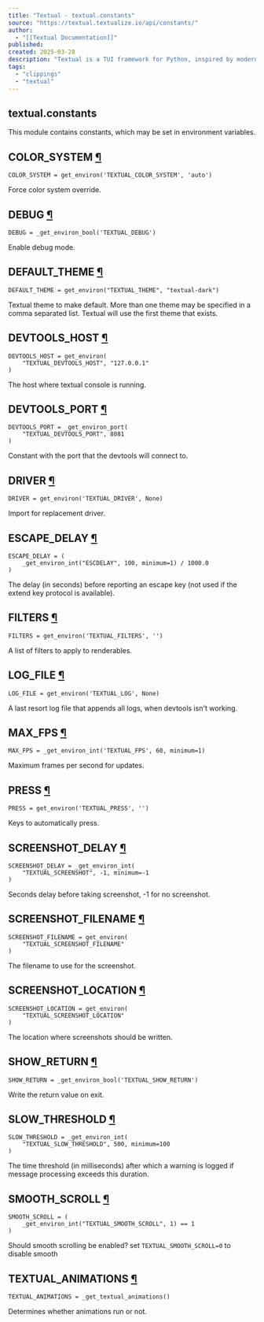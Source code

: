 ```yaml
---
title: "Textual - textual.constants"
source: "https://textual.textualize.io/api/constants/"
author:
  - "[[Textual Documentation]]"
published:
created: 2025-03-28
description: "Textual is a TUI framework for Python, inspired by modern web development."
tags:
  - "clippings"
  - "textual"
---
```

## textual.constants

This module contains constants, which may be set in environment variables.

## COLOR\_SYSTEM [¶](https://textual.textualize.io/api/constants/#textual.constants.COLOR_SYSTEM "Permanent link")

```
COLOR_SYSTEM = get_environ('TEXTUAL_COLOR_SYSTEM', 'auto')
```

Force color system override.

## DEBUG [¶](https://textual.textualize.io/api/constants/#textual.constants.DEBUG "Permanent link")

```
DEBUG = _get_environ_bool('TEXTUAL_DEBUG')
```

Enable debug mode.

## DEFAULT\_THEME [¶](https://textual.textualize.io/api/constants/#textual.constants.DEFAULT_THEME "Permanent link")

```
DEFAULT_THEME = get_environ("TEXTUAL_THEME", "textual-dark")
```

Textual theme to make default. More than one theme may be specified in a comma separated list. Textual will use the first theme that exists.

## DEVTOOLS\_HOST [¶](https://textual.textualize.io/api/constants/#textual.constants.DEVTOOLS_HOST "Permanent link")

```
DEVTOOLS_HOST = get_environ(
    "TEXTUAL_DEVTOOLS_HOST", "127.0.0.1"
)
```

The host where textual console is running.

## DEVTOOLS\_PORT [¶](https://textual.textualize.io/api/constants/#textual.constants.DEVTOOLS_PORT "Permanent link")

```
DEVTOOLS_PORT = _get_environ_port(
    "TEXTUAL_DEVTOOLS_PORT", 8081
)
```

Constant with the port that the devtools will connect to.

## DRIVER [¶](https://textual.textualize.io/api/constants/#textual.constants.DRIVER "Permanent link")

```
DRIVER = get_environ('TEXTUAL_DRIVER', None)
```

Import for replacement driver.

## ESCAPE\_DELAY [¶](https://textual.textualize.io/api/constants/#textual.constants.ESCAPE_DELAY "Permanent link")

```
ESCAPE_DELAY = (
    _get_environ_int("ESCDELAY", 100, minimum=1) / 1000.0
)
```

The delay (in seconds) before reporting an escape key (not used if the extend key protocol is available).

## FILTERS [¶](https://textual.textualize.io/api/constants/#textual.constants.FILTERS "Permanent link")

```
FILTERS = get_environ('TEXTUAL_FILTERS', '')
```

A list of filters to apply to renderables.

## LOG\_FILE [¶](https://textual.textualize.io/api/constants/#textual.constants.LOG_FILE "Permanent link")

```
LOG_FILE = get_environ('TEXTUAL_LOG', None)
```

A last resort log file that appends all logs, when devtools isn't working.

## MAX\_FPS [¶](https://textual.textualize.io/api/constants/#textual.constants.MAX_FPS "Permanent link")

```
MAX_FPS = _get_environ_int('TEXTUAL_FPS', 60, minimum=1)
```

Maximum frames per second for updates.

## PRESS [¶](https://textual.textualize.io/api/constants/#textual.constants.PRESS "Permanent link")

```
PRESS = get_environ('TEXTUAL_PRESS', '')
```

Keys to automatically press.

## SCREENSHOT\_DELAY [¶](https://textual.textualize.io/api/constants/#textual.constants.SCREENSHOT_DELAY "Permanent link")

```
SCREENSHOT_DELAY = _get_environ_int(
    "TEXTUAL_SCREENSHOT", -1, minimum=-1
)
```

Seconds delay before taking screenshot, -1 for no screenshot.

## SCREENSHOT\_FILENAME [¶](https://textual.textualize.io/api/constants/#textual.constants.SCREENSHOT_FILENAME "Permanent link")

```
SCREENSHOT_FILENAME = get_environ(
    "TEXTUAL_SCREENSHOT_FILENAME"
)
```

The filename to use for the screenshot.

## SCREENSHOT\_LOCATION [¶](https://textual.textualize.io/api/constants/#textual.constants.SCREENSHOT_LOCATION "Permanent link")

```
SCREENSHOT_LOCATION = get_environ(
    "TEXTUAL_SCREENSHOT_LOCATION"
)
```

The location where screenshots should be written.

## SHOW\_RETURN [¶](https://textual.textualize.io/api/constants/#textual.constants.SHOW_RETURN "Permanent link")

```
SHOW_RETURN = _get_environ_bool('TEXTUAL_SHOW_RETURN')
```

Write the return value on exit.

## SLOW\_THRESHOLD [¶](https://textual.textualize.io/api/constants/#textual.constants.SLOW_THRESHOLD "Permanent link")

```
SLOW_THRESHOLD = _get_environ_int(
    "TEXTUAL_SLOW_THRESHOLD", 500, minimum=100
)
```

The time threshold (in milliseconds) after which a warning is logged if message processing exceeds this duration.

## SMOOTH\_SCROLL [¶](https://textual.textualize.io/api/constants/#textual.constants.SMOOTH_SCROLL "Permanent link")

```
SMOOTH_SCROLL = (
    _get_environ_int("TEXTUAL_SMOOTH_SCROLL", 1) == 1
)
```

Should smooth scrolling be enabled? set `TEXTUAL_SMOOTH_SCROLL=0` to disable smooth

## TEXTUAL\_ANIMATIONS [¶](https://textual.textualize.io/api/constants/#textual.constants.TEXTUAL_ANIMATIONS "Permanent link")

```
TEXTUAL_ANIMATIONS = _get_textual_animations()
```

Determines whether animations run or not.